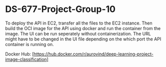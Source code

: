 # DS-677-Project-Group-10

To deploy the API in EC2, transfer all the files to the EC2 instance. Then build the OCI image for the API using docker and run the container from the image. The UI can be run seperately without containerization. The URL might have to be changed in the UI file depending on the which port the API container is running on.

Docker Hub: [https://hub.docker.com/r/aurovind/deep-learning-project-image-classification]
